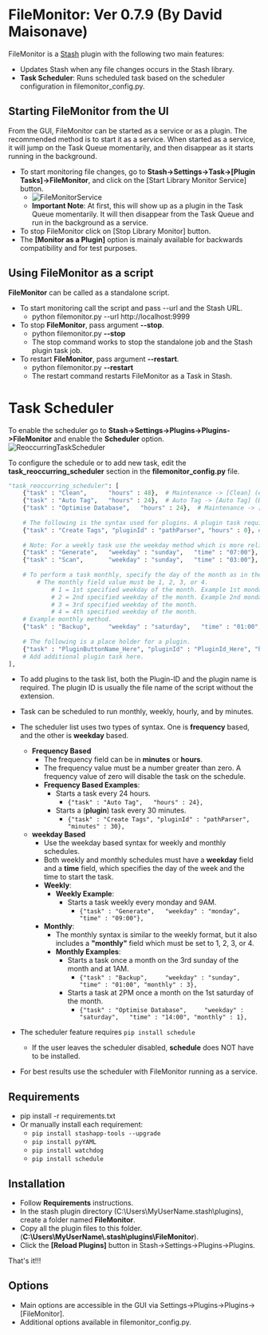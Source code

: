 # FileMonitor: Ver 0.7.9 (By David Maisonave)
FileMonitor is a [Stash](https://github.com/stashapp/stash) plugin with the following two main features:
- Updates Stash when any file changes occurs in the Stash library.
- **Task Scheduler**: Runs scheduled task based on the scheduler configuration in filemonitor_config.py.

## Starting FileMonitor from the UI
From the GUI, FileMonitor can be started as a service or as a plugin. The recommended method is to start it as a service. When started as a service, it will jump on the Task Queue momentarily, and then disappear as it starts running in the background.
- To start monitoring file changes, go to **Stash->Settings->Task->[Plugin Tasks]->FileMonitor**, and click on the [Start Library Monitor Service] button.
  - ![FileMonitorService](https://github.com/user-attachments/assets/b12aeca9-37a8-447f-90da-26e9440735ad)
  - **Important Note**: At first, this will show up as a plugin in the Task Queue momentarily. It will then disappear from the Task Queue and run in the background as a service.
- To stop FileMonitor click on [Stop Library Monitor] button.
- The **[Monitor as a Plugin]** option is mainaly available for backwards compatibility and for test purposes.
  

## Using FileMonitor as a script
**FileMonitor** can be called as a standalone script.
- To start monitoring call the script and pass --url and the Stash URL.
  - python filemonitor.py --url http://localhost:9999
- To stop **FileMonitor**, pass argument **--stop**.
  - python filemonitor.py **--stop**
  - The stop command works to stop the standalone job and the Stash plugin task job.
- To restart **FileMonitor**, pass argument **--restart**.
  - python filemonitor.py **--restart**
  - The restart command restarts FileMonitor as a Task in Stash.

# Task Scheduler
To enable the scheduler go to **Stash->Settings->Plugins->Plugins->FileMonitor** and enable the **Scheduler** option.
![ReoccurringTaskScheduler](https://github.com/user-attachments/assets/5a7bf6a4-3bd6-4692-a6c3-e9f8f4664f14)

To configure the schedule or to add new task, edit the **task_reoccurring_scheduler** section in the **filemonitor_config.py** file.
```` python
"task_reoccurring_scheduler": [
	{"task" : "Clean",      "hours" : 48},  # Maintenance -> [Clean] (every 2 days)
	{"task" : "Auto Tag",   "hours" : 24},  # Auto Tag -> [Auto Tag] (Daily)
	{"task" : "Optimise Database",   "hours" : 24},  # Maintenance -> [Optimise Database] (Daily)
	
	# The following is the syntax used for plugins. A plugin task requires the plugin name for the [task] field, and the plugin-ID for the [pluginId] field.
	{"task" : "Create Tags", "pluginId" : "pathParser", "hours" : 0}, # This task requires plugin [Path Parser]. To enable this task change the zero to a positive number.
	
	# Note: For a weekly task use the weekday method which is more reliable. The hour section in time MUST be a two digit number, and use military time format. Example: 1PM = "13:00"
	{"task" : "Generate",   "weekday" : "sunday",   "time" : "07:00"}, # Generated Content-> [Generate] (Every Sunday at 7AM)
	{"task" : "Scan",       "weekday" : "sunday",   "time" : "03:00"}, # Library -> [Scan] (Weekly) (Every Sunday at 3AM)
	
	# To perform a task monthly, specify the day of the month as in the weekly schedule format, and add a monthly field.
		# The monthly field value must be 1, 2, 3, or 4.
			# 1 = 1st specified weekday of the month. Example 1st monday.
			# 2 = 2nd specified weekday of the month. Example 2nd monday of the month.
			# 3 = 3rd specified weekday of the month.
			# 4 = 4th specified weekday of the month.
	# Example monthly method.
	{"task" : "Backup",     "weekday" : "saturday",   "time" : "01:00", "monthly" : 2}, # Backup -> [Backup] 2nd saturday of the month at 1AM
	
	# The following is a place holder for a plugin.
	{"task" : "PluginButtonName_Here", "pluginId" : "PluginId_Here", "hours" : 0}, # The zero frequency value makes this task disabled.
	# Add additional plugin task here.
],
````
- To add plugins to the task list, both the Plugin-ID and the plugin name is required. The plugin ID is usually the file name of the script without the extension.
- Task can be scheduled to run monthly, weekly, hourly, and by minutes.
- The scheduler list uses two types of syntax. One is **frequency** based, and the other is **weekday** based.
  - **Frequency Based**
    - The frequency field can be in **minutes** or **hours**.
    - The frequency value must be a number greater than zero. A frequency value of zero will disable the task on the schedule.
    - **Frequency Based Examples**:
      - Starts a task every 24 hours.
        - `{"task" : "Auto Tag",   "hours" : 24},`
      - Starts a (**plugin**) task every 30 minutes.
        - `{"task" : "Create Tags", "pluginId" : "pathParser", "minutes" : 30},`
  - **weekday Based**
    - Use the weekday based syntax for weekly and monthly schedules.
    - Both weekly and monthly schedules must have a **weekday** field and a **time** field, which specifies the day of the week and the time to start the task.
    - **Weekly**:
      - **Weekly Example**:
        - Starts a task weekly every monday and 9AM.
          - `{"task" : "Generate",   "weekday" : "monday",   "time" : "09:00"},`
    - **Monthly**:
      - The monthly syntax is similar to the weekly format, but it also includes a **"monthly"** field which must be set to 1, 2, 3, or 4.
      - **Monthly Examples**:
        - Starts a task once a month on the 3rd sunday of the month and at 1AM.
          - `{"task" : "Backup",     "weekday" : "sunday",   "time" : "01:00", "monthly" : 3},`
        - Starts a task at 2PM once a month on the 1st saturday of the month.
          - `{"task" : "Optimise Database",     "weekday" : "saturday",   "time" : "14:00", "monthly" : 1},`

- The scheduler feature requires `pip install schedule`
  - If the user leaves the scheduler disabled, **schedule** does NOT have to be installed.
- For best results use the scheduler with FileMonitor running as a service.

## Requirements
- pip install -r requirements.txt
- Or manually install each requirement:
  - `pip install stashapp-tools --upgrade`
  - `pip install pyYAML`
  - `pip install watchdog`
  - `pip install schedule`

## Installation
- Follow **Requirements** instructions.
- In the stash plugin directory (C:\Users\MyUserName\.stash\plugins), create a folder named **FileMonitor**.
- Copy all the plugin files to this folder.(**C:\Users\MyUserName\\.stash\plugins\FileMonitor**).
- Click the **[Reload Plugins]** button in Stash->Settings->Plugins->Plugins.

That's it!!!

## Options
- Main options are accessible in the GUI via Settings->Plugins->Plugins->[FileMonitor].
- Additional options available in filemonitor_config.py.


